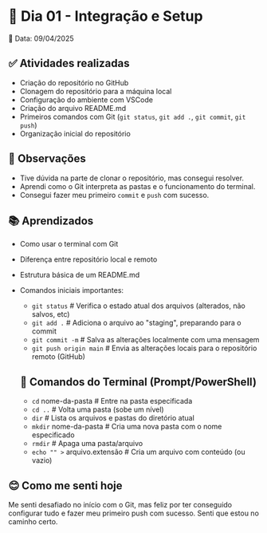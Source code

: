 # 📒 Dia 01 - Integração e Setup

📅 Data: 09/04/2025

## ✅ Atividades realizadas

- Criação do repositório no GitHub
- Clonagem do repositório para a máquina local
- Configuração do ambiente com VSCode
- Criação do arquivo README.md
- Primeiros comandos com Git (`git status`, `git add .`, `git commit`, `git push`)
- Organização inicial do repositório

## 💭 Observações

- Tive dúvida na parte de clonar o repositório, mas consegui resolver.
- Aprendi como o Git interpreta as pastas e o funcionamento do terminal.
- Consegui fazer meu primeiro `commit` e `push` com sucesso.

## 📚 Aprendizados

- Como usar o terminal com Git
- Diferença entre repositório local e remoto
- Estrutura básica de um README.md
- Comandos iniciais importantes:
  - `git status` # Verifica o estado atual dos arquivos (alterados, não salvos, etc)
  - `git add .`  # Adiciona o arquivo ao "staging", preparando para o commit
  - `git commit -m` # Salva as alterações localmente com uma mensagem
  - `git push origin main` # Envia as alterações locais para o repositório remoto (GitHub) 

  ## 🧠 Comandos do Terminal (Prompt/PowerShell)
  - `cd` nome-da-pasta # Entre na pasta especificada
  - `cd ..` # Volta uma pasta (sobe um nível)
  - `dir` # Lista os arquivos e pastas do diretório atual
  - `mkdir` nome-da-pasta # Cria uma nova pasta com o nome especificado
  - `rmdir` # Apaga uma pasta/arquivo
  - `echo "" >` arquivo.extensão # Cria um arquivo com conteúdo (ou vazio)

## 😊 Como me senti hoje
Me senti desafiado no início com o Git, mas feliz por ter conseguido configurar tudo e fazer meu primeiro push com sucesso. Senti que estou no caminho certo.
